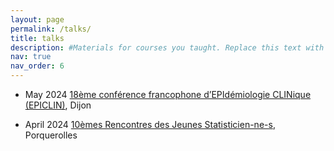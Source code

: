 ```yaml
---
layout: page
permalink: /talks/
title: talks
description: #Materials for courses you taught. Replace this text with your description.
nav: true
nav_order: 6
---
```


- May 2024 [18ème conférence francophone d’EPIdémiologie CLINique (EPICLIN)](https://epiclin2024.congres-scientifique.com/registration/), Dijon 

- April 2024 [10èmes Rencontres des Jeunes Statisticien-ne-s](https://rjs2024.sciencesconf.org/?lang=fr), Porquerolles

  

